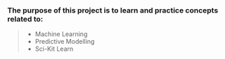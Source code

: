### The purpose of this project is to learn and practice concepts related to:
> - Machine Learning
> - Predictive Modelling
> - Sci-Kit Learn
